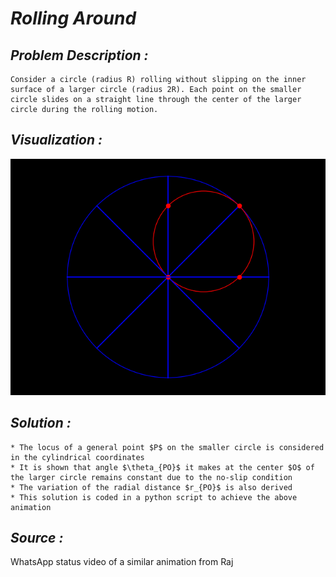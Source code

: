 <b><i> Rolling Around </b></i>
==
<i> Problem Description : </i>
--
~~~
Consider a circle (radius R) rolling without slipping on the inner surface of a larger circle (radius 2R). Each point on the smaller circle slides on a straight line through the center of the larger circle during the rolling motion.
~~~
<i> Visualization : </i>
--

![GIF](./animation/black_rollin.gif)

<i> Solution : </i>
--
~~~
* The locus of a general point $P$ on the smaller circle is considered in the cylindrical coordinates
* It is shown that angle $\theta_{PO}$ it makes at the center $O$ of the larger circle remains constant due to the no-slip condition
* The variation of the radial distance $r_{PO}$ is also derived
* This solution is coded in a python script to achieve the above animation
~~~
<i> Source : </i>
--
WhatsApp status video of a similar animation from Raj